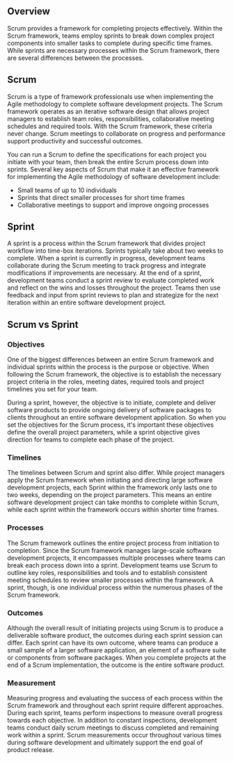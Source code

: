 ## Overview

Scrum provides a framework for completing projects effectively. Within the Scrum framework, teams employ sprints to break down complex project components into smaller tasks to complete during specific time frames. While sprints are necessary processes within the Scrum framework, there are several differences between the processes.

## Scrum

Scrum is a type of framework professionals use when implementing the Agile methodology to complete software development projects. The Scrum framework operates as an iterative software design that allows project managers to establish team roles, responsibilities, collaborative meeting schedules and required tools. With the Scrum framework, these criteria never change. Scrum meetings to collaborate on progress and performance support productivity and successful outcomes.

You can run a Scrum to define the specifications for each project you initiate with your team, then break the entire Scrum process down into sprints. Several key aspects of Scrum that make it an effective framework for implementing the Agile methodology of software development include:

- Small teams of up to 10 individuals
- Sprints that direct smaller processes for short time frames
- Collaborative meetings to support and improve ongoing processes

## Sprint

A sprint is a process within the Scrum framework that divides project workflow into time-box iterations. Sprints typically take about two weeks to complete. When a sprint is currently in progress, development teams collaborate during the Scrum meeting to track progress and integrate modifications if improvements are necessary. At the end of a sprint, development teams conduct a sprint review to evaluate completed work and reflect on the wins and losses throughout the project. Teams then use feedback and input from sprint reviews to plan and strategize for the next iteration within an entire software development project.

## Scrum vs Sprint

### Objectives

One of the biggest differences between an entire Scrum framework and individual sprints within the process is the purpose or objective. When following the Scrum framework, the objective is to establish the necessary project criteria in the roles, meeting dates, required tools and project timelines you set for your team.

During a sprint, however, the objective is to initiate, complete and deliver software products to provide ongoing delivery of software packages to clients throughout an entire software development application. So when you set the objectives for the Scrum process, it's important these objectives define the overall project parameters, while a sprint objective gives direction for teams to complete each phase of the project.

### Timelines

The timelines between Scrum and sprint also differ. While project managers apply the Scrum framework when initiating and directing large software development projects, each Sprint within the framework only lasts one to two weeks, depending on the project parameters. This means an entire software development project can take months to complete within Scrum, while each sprint within the framework occurs within shorter time frames.

### Processes

The Scrum framework outlines the entire project process from initiation to completion. Since the Scrum framework manages large-scale software development projects, it encompasses multiple processes where teams can break each process down into a sprint. Development teams use Scrum to outline key roles, responsibilities and tools and to establish consistent meeting schedules to review smaller processes within the framework. A sprint, though, is one individual process within the numerous phases of the Scrum framework.

### Outcomes

Although the overall result of initiating projects using Scrum is to produce a deliverable software product, the outcomes during each sprint session can differ. Each sprint can have its own outcome, where teams can produce a small sample of a larger software application, an element of a software suite or components from software packages. When you complete projects at the end of a Scrum implementation, the outcome is the entire software product.

### Measurement

Measuring progress and evaluating the success of each process within the Scrum framework and throughout each sprint require different approaches. During each sprint, teams perform inspections to measure overall progress towards each objective. In addition to constant inspections, development teams conduct daily scrum meetings to discuss completed and remaining work within a sprint. Scrum measurements occur throughout various times during software development and ultimately support the end goal of product release.
